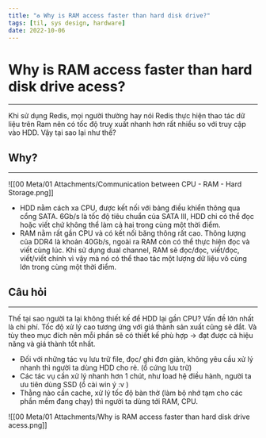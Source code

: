 ```yaml
---
title: "♻️ Why is RAM access faster than hard disk drive?"
tags: [til, sys design, hardware]
date: 2022-10-06
---
```


# Why is RAM access faster than hard disk drive acess?
---
 Khi sử dụng Redis, mọi người thường hay nói Redis thực hiện thao tác dữ liệu trên Ram nên có tốc độ truy xuất nhanh hơn rất nhiều so với truy cập vào HDD. Vậy tại sao lại như thế? 
 
## Why?
---

![[00 Meta/01 Attachments/Communication between CPU - RAM - Hard Storage.png]]


- HDD nằm cách xa CPU, được kết nối với bảng điều khiển thông qua cổng SATA. 6Gb/s là tốc độ tiêu chuẩn của SATA III, HDD chỉ có thể đọc hoặc viết chứ không thể làm cả hai trong cùng một thời điểm.
- RAM nằm rất gần CPU và có kết nối băng thông rất cao. Thông lượng của DDR4 là khoản 40Gb/s, ngoài ra RAM còn có thể thực hiện đọc và viết cùng lúc. Khi sử dụng dual channel, RAM sẽ đọc/đọc, viết/đọc, viết/viết chính vì vậy mà nó có thể thao tác một lượng dữ liệu vô cùng lớn trong cùng một thời điểm.


## Câu hỏi
---
Thế tại sao người ta lại không thiết kế để HDD lại gần CPU?
Vấn đề lớn nhất là chi phí. Tốc độ xử lý cao tương ứng với giá thành sản xuất cũng sẽ đắt. Và tùy theo mục đích nên mỗi phần sẽ có thiết kế phù hợp -> đạt được cả hiệu năng và giá thành tốt nhất.
-   Đối với những tác vụ lưu trữ file, đọc/ ghi đơn giản, không yêu cầu xử lý nhanh thì người ta dùng HDD cho rẻ. (ổ cứng lưu trữ)
-   Các tác vụ cần xử lý nhanh hơn 1 chút, như load hệ điều hành, người ta ưu tiên dùng SSD (ổ cài win ý :v )
-   Thằng nào cần cache, xử lý tốc độ bàn thờ (làm bộ nhớ tạm cho các phần mềm đang chạy) thì người ta dùng tới RAM, CPU.

![[00 Meta/01 Attachments/Why is RAM access faster than hard disk drive acess.png]]
